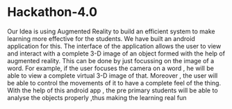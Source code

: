 # Hackathon-4.0
</p>Our Idea is using Augmented Reality to build an efficient system to make learning more effective for the students. We have built an android application for this. The interface of the application allows the user to view and interact with a complete 3-D image of an object formed with the help of augmented reality. This can be done by just focussing on the image of a word. For example, if the user focuses the camera on a word , he will be able to view a complete virtual 3-D image of that. Moreover , the user will be able to control the movements of it to have a complete feel of the thing. With the help of this android app , the pre primary students will be able to analyse the objects properly ,thus making the learning real fun</p>
